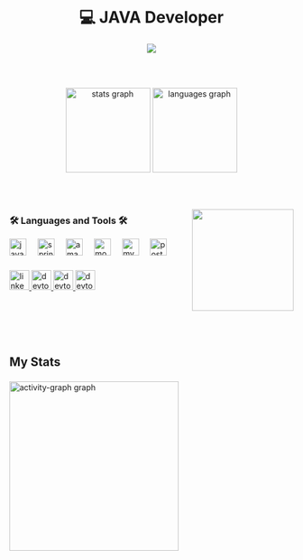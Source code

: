 <div align="center">
 <h1>💻 JAVA Developer</h1>
 <img src="https://profile-counter.glitch.me/pedroeduardobibiano/count.svg?"/>
</div>


<br></br>

<div align="center">
  <img src="https://github-readme-stats.vercel.app/api?username=pedro&hide_title=false&hide_rank=false&show_icons=true&include_all_commits=true&count_private=true&disable_animations=false&theme=merko&locale=en&hide_border=false" height="150" alt="stats graph"  />
  <img src="https://github-readme-stats.vercel.app/api/top-langs?username=pedro&locale=en&hide_title=false&layout=compact&card_width=320&langs_count=5&theme=merko&hide_border=false" height="150" alt="languages graph"  />
</div>

<br></br>

<img align="right" height="180" src="https://www.alura.com.br/artigos/assets/hello-world-em-varias-linguagens/imagem1.gif" />


<div align="center">
  <h3 align="left">🛠️ Languages and Tools 🛠️</h3>
 </div>

<div align="left">
  <img src="https://cdn.jsdelivr.net/gh/devicons/devicon/icons/java/java-original.svg" height="30" alt="java logo"  />
  <img width="12" />
  <img src="https://cdn.jsdelivr.net/gh/devicons/devicon/icons/spring/spring-original.svg" height="30" alt="spring logo"  />
  <img width="12" />
  <img src="https://cdn.jsdelivr.net/gh/devicons/devicon/icons/amazonwebservices/amazonwebservices-line-wordmark.svg" height="30" alt="amazonwebservices logo"  />
  <img width="12" />
  <img src="https://cdn.jsdelivr.net/gh/devicons/devicon/icons/mongodb/mongodb-original.svg" height="30" alt="mongodb logo"  />
  <img width="12" />
  <img src="https://cdn.jsdelivr.net/gh/devicons/devicon/icons/mysql/mysql-original.svg" height="30" alt="mysql logo"  />
  <img width="12" />
  <img src="https://cdn.jsdelivr.net/gh/devicons/devicon/icons/postgresql/postgresql-original.svg" height="30" alt="postgresql logo"  />

</div>

###

<div align="left">
  <a href="https://www.linkedin.com/in/pedro-eduardo-bibiano/" target="_blank">
    <img src="https://img.shields.io/static/v1?message=LinkedIn&logo=linkedin&label=&color=0077B5&logoColor=white&labelColor=&style=for-the-badge" height="35" alt="linkedin logo"  />
  </a>
  <a href="https://portfolio-pedrobibiano.netlify.app/" target="_blank">
    <img src="https://img.shields.io/static/v1?message=Portifolio&logo=dev.to&label=&color=0A0A0A&logoColor=white&labelColor=&style=for-the-badge" height="35" alt="devto logo"  />
       <img src="https://img.shields.io/static/v1?message=Postman&logo=Postman&label=&color=FF6C37&logoColor=white&labelColor=&style=for-the-badge" height="35" alt="devto logo"  />
  </a>
       <img src="https://img.shields.io/static/v1?message=Git&logo=Git&label=&color=F05032&logoColor=white&labelColor=&style=for-the-badge" height="35" alt="devto logo"  />
  </a>


  

<br></br>
<br></br>
## My Stats

###

  <img src="https://github-readme-activity-graph.vercel.app/graph?username=pedroeduardobibiano&radius=16&theme=merko&area=true&order=5&hide_title=false&hide_border=true" height="300" alt="activity-graph graph"  />
</div>


###



